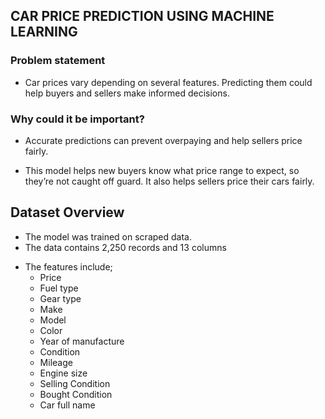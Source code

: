 ## CAR PRICE PREDICTION USING MACHINE LEARNING 
### Problem statement
* Car prices vary depending on several features. Predicting them could help buyers and sellers make informed decisions.

### Why could it be important?

* Accurate predictions can prevent overpaying and help sellers price fairly.

* This model helps new buyers know what price range to expect, so they’re not caught off guard. It also helps sellers price their cars fairly.

## Dataset Overview
* The model was trained on scraped data.
* The data contains 2,250 records and 13 columns
+ The features include;
  * Price
  * Fuel type 
  * Gear type 
  * Make
  * Model
  * Color
  * Year of manufacture
  * Condition
  * Mileage
  * Engine size
  * Selling Condition
  * Bought Condition
  * Car full name

